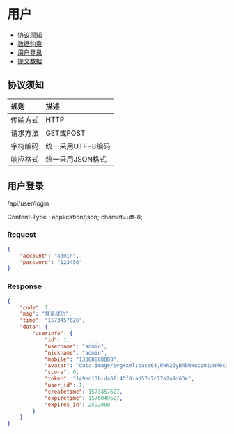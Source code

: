 # 用户
* [协议须知](#协议须知)
* [数据约束](#数据约束)
* [用户登录](#用户登录)
* [提交数据](#提交数据)

## 协议须知

|规则|描述|
|:-|:-|
|传输方式|HTTP|
|请求方法|GET或POST|
|字符编码|统一采用UTF-8编码|
|响应格式|统一采用JSON格式|

## 用户登录
/api/user/login

Content-Type : application/json; charset=utf-8;

### Request

```json
{
    "account": "admin",
    "password": "123456"
}
```

### Response
```json
{
    "code": 1,
    "msg": "登录成功",
    "time": "1573457626",
    "data": {
        "userinfo": {
            "id": 1,
            "username": "admin",
            "nickname": "admin",
            "mobile": "13888888888",
            "avatar": "data:image/svg+xml;base64,PHN2ZyB4bWxucz0iaHR0cDovL3d3dy53My5vcmcvMjAwMC9zdmciIHZlcnNpb249IjEuMSIgaGVpZ2h0PSIxMDAiIHdpZHRoPSIxMDAiPjxyZWN0IGZpbGw9InJnYigxNjAsMTkwLDIyOSkiIHg9IjAiIHk9IjAiIHdpZHRoPSIxMDAiIGhlaWdodD0iMTAwIj48L3JlY3Q+PHRleHQgeD0iNTAiIHk9IjUwIiBmb250LXNpemU9IjUwIiB0ZXh0LWNvcHk9ImZhc3QiIGZpbGw9IiNmZmZmZmYiIHRleHQtYW5jaG9yPSJtaWRkbGUiIHRleHQtcmlnaHRzPSJhZG1pbiIgYWxpZ25tZW50LWJhc2VsaW5lPSJjZW50cmFsIj5BPC90ZXh0Pjwvc3ZnPg==",
            "score": 0,
            "token": "149ed13b-da6f-45f8-ad57-7c77a2a7d63e",
            "user_id": 1,
            "createtime": 1573457627,
            "expiretime": 1576049627,
            "expires_in": 2592000
        }
    }
}
```
